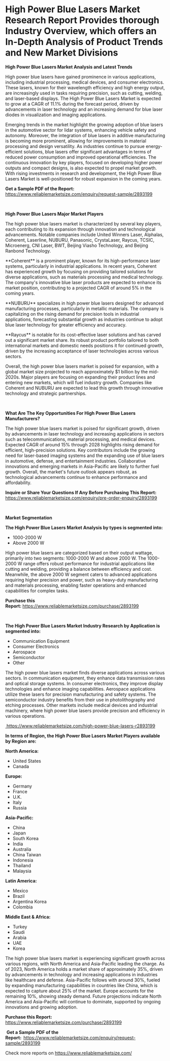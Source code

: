 <p><h1>High Power Blue Lasers Market Research Report Provides thorough Industry Overview, which offers an In-Depth Analysis of Product Trends and New Market Divisions</h1></p><p><strong>High Power Blue Lasers Market Analysis and Latest Trends</strong></p>
<p><p>High power blue lasers have gained prominence in various applications, including industrial processing, medical devices, and consumer electronics. These lasers, known for their wavelength efficiency and high energy output, are increasingly used in tasks requiring precision, such as cutting, welding, and laser-based displays. The High Power Blue Lasers Market is expected to grow at a CAGR of 11.1% during the forecast period, driven by advancements in laser technology and an increasing demand for blue laser diodes in visualization and imaging applications.</p><p>Emerging trends in the market highlight the growing adoption of blue lasers in the automotive sector for lidar systems, enhancing vehicle safety and autonomy. Moreover, the integration of blue lasers in additive manufacturing is becoming more prominent, allowing for improvements in material processing and design versatility. As industries continue to pursue energy-efficient solutions, blue lasers offer significant advantages in terms of reduced power consumption and improved operational efficiencies. The continuous innovation by key players, focused on developing higher power outputs and compact designs, is also expected to propel market growth. With rising investments in research and development, the High Power Blue Lasers Market is well-positioned for robust expansion in the coming years.</p></p>
<p><strong>Get a Sample PDF of the Report:&nbsp;</strong> <a href="https://www.reliablemarketsize.com/enquiry/request-sample/2893199?utm_campaign=2442&utm_medium=2&utm_source=Github&utm_content=ia&utm_term=15032025&utm_id=high-power-blue-lasers">https://www.reliablemarketsize.com/enquiry/request-sample/2893199</a></p>
<p>&nbsp;</p>
<p><strong>High Power Blue Lasers Major Market Players</strong></p>
<p><p>The high power blue lasers market is characterized by several key players, each contributing to its expansion through innovation and technological advancements. Notable companies include United Winners Laser, Alphalas, Coherent, Laserline, NUBURU, Panasonic, CrystaLaser, Raycus, TCSIC, Microenerg, CNI Laser, BWT, Beijing Viasho Technology, and Beijing Ranbond Technology.</p><p>**Coherent** is a prominent player, known for its high-performance laser systems, particularly in industrial applications. In recent years, Coherent has experienced growth by focusing on providing tailored solutions for diverse applications, such as materials processing and medical technology. The company's innovative blue laser products are expected to enhance its market position, contributing to a projected CAGR of around 5% in the coming years.</p><p>**NUBURU** specializes in high power blue lasers designed for advanced manufacturing processes, particularly in metallic materials. The company is capitalizing on the rising demand for precision tools in industrial applications, forecasting substantial growth as industries continue to adopt blue laser technology for greater efficiency and accuracy.</p><p>**Raycus** is notable for its cost-effective laser solutions and has carved out a significant market share. Its robust product portfolio tailored to both international markets and domestic needs positions it for continued growth, driven by the increasing acceptance of laser technologies across various sectors.</p><p>Overall, the high power blue lasers market is poised for expansion, with a global market size projected to reach approximately $1 billion by the mid-2020s. Major players are focusing on expanding their product lines and entering new markets, which will fuel industry growth. Companies like Coherent and NUBURU are expected to lead this growth through innovative technology and strategic partnerships.</p></p>
<p>&nbsp;</p>
<p><strong>What Are The Key Opportunities For High Power Blue Lasers Manufacturers?</strong></p>
<p><p>The high power blue lasers market is poised for significant growth, driven by advancements in laser technology and increasing applications in sectors such as telecommunications, material processing, and medical devices. Expected CAGR of around 15% through 2028 highlights rising demand for efficient, high-precision solutions. Key contributors include the growing need for laser-based imaging systems and the expanding use of blue lasers in automotive, defense, and entertainment industries. Collaborative innovations and emerging markets in Asia-Pacific are likely to further fuel growth. Overall, the market's future outlook appears robust, as technological advancements continue to enhance performance and affordability.</p></p>
<p><strong>Inquire or Share Your Questions If Any Before Purchasing This Report:</strong> <a href="https://www.reliablemarketsize.com/enquiry/pre-order-enquiry/2893199?utm_campaign=2442&utm_medium=2&utm_source=Github&utm_content=ia&utm_term=15032025&utm_id=high-power-blue-lasers">https://www.reliablemarketsize.com/enquiry/pre-order-enquiry/2893199</a></p>
<p>&nbsp;</p>
<p><strong>Market Segmentation</strong></p>
<p><strong>The High Power Blue Lasers Market Analysis by types is segmented into:</strong></p>
<p><ul><li>1000-2000 W</li><li>Above 2000 W</li></ul></p>
<p><p>High power blue lasers are categorized based on their output wattage, primarily into two segments: 1000-2000 W and above 2000 W. The 1000-2000 W range offers robust performance for industrial applications like cutting and welding, providing a balance between efficiency and cost. Meanwhile, the above 2000 W segment caters to advanced applications requiring higher precision and power, such as heavy-duty manufacturing and materials processing, enabling faster operations and enhanced capabilities for complex tasks.</p></p>
<p><strong>Purchase this Report:&nbsp;</strong><a href="https://www.reliablemarketsize.com/purchase/2893199?utm_campaign=2442&utm_medium=2&utm_source=Github&utm_content=ia&utm_term=15032025&utm_id=high-power-blue-lasers">https://www.reliablemarketsize.com/purchase/2893199</a></p>
<p>&nbsp;</p>
<p><strong>The High Power Blue Lasers Market Industry Research by Application is segmented into:</strong></p>
<p><ul><li>Communication Equipment</li><li>Consumer Electronics</li><li>Aerospace</li><li>Semiconductor</li><li>Other</li></ul></p>
<p><p>The high power blue lasers market finds diverse applications across various sectors. In communication equipment, they enhance data transmission rates and optical storage systems. In consumer electronics, they improve display technologies and enhance imaging capabilities. Aerospace applications utilize these lasers for precision manufacturing and safety systems. The semiconductor industry benefits from their use in photolithography and etching processes. Other markets include medical devices and industrial machinery, where high power blue lasers provide precision and efficiency in various operations.</p></p>
<p><a href="https://www.reliablemarketsize.com/high-power-blue-lasers-r2893199?utm_campaign=2442&utm_medium=2&utm_source=Github&utm_content=ia&utm_term=15032025&utm_id=high-power-blue-lasers">&nbsp;https://www.reliablemarketsize.com/high-power-blue-lasers-r2893199</a></p>
<p><strong>In terms of Region, the High Power Blue Lasers Market Players available by Region are:</strong></p>
<p>
    <p> <strong> North America: </strong>
        <ul>
            <li>United States</li>
            <li>Canada</li>
        </ul>
        </p> 
    <p> <strong> Europe: </strong>
        <ul>
            <li>Germany</li>
            <li>France</li>
            <li>U.K.</li>
            <li>Italy</li>
            <li>Russia</li>
        </ul>
        </p> 
    <p> <strong> Asia-Pacific: </strong>
        <ul>
            <li>China</li>
            <li>Japan</li>
            <li>South Korea</li>
            <li>India</li>
            <li>Australia</li>
            <li>China Taiwan</li>
            <li>Indonesia</li>
            <li>Thailand</li>
            <li>Malaysia</li>
        </ul>
        </p> 
    <p> <strong> Latin America: </strong>
        <ul>
            <li>Mexico</li>
            <li>Brazil</li>
            <li>Argentina Korea</li>
            <li>Colombia</li>
        </ul>
        </p> 
    <p> <strong> Middle East & Africa: </strong>
        <ul>
            <li>Turkey</li>
            <li>Saudi</li>
            <li>Arabia</li>
            <li>UAE</li>
            <li>Korea</li>
        </ul>
    </p>
    </p>
<p><p>The high power blue lasers market is experiencing significant growth across various regions, with North America and Asia-Pacific leading the charge. As of 2023, North America holds a market share of approximately 35%, driven by advancements in technology and increasing applications in industries like healthcare and defense. Asia-Pacific follows with around 30%, fueled by expanding manufacturing capabilities in countries like China, which is expected to capture about 25% of the market. Europe accounts for the remaining 10%, showing steady demand. Future projections indicate North America and Asia-Pacific will continue to dominate, supported by ongoing innovations and growing adoption.</p></p>
<p><strong>Purchase this Report: </strong><a href="https://www.reliablemarketsize.com/purchase/2893199?utm_campaign=2442&utm_medium=2&utm_source=Github&utm_content=ia&utm_term=15032025&utm_id=high-power-blue-lasers">https://www.reliablemarketsize.com/purchase/2893199</a></p>
<p>&nbsp;<strong>Get a Sample PDF of the Report:&nbsp;&nbsp;</strong><a href="https://www.reliablemarketsize.com/enquiry/request-sample/2893199?utm_campaign=2442&utm_medium=2&utm_source=Github&utm_content=ia&utm_term=15032025&utm_id=high-power-blue-lasers">https://www.reliablemarketsize.com/enquiry/request-sample/2893199</a></p>
<p><strong></strong></p>
<p>Check more reports on <a href="https://www.reliablemarketsize.com/?utm_campaign=2442&utm_medium=2&utm_source=Github&utm_content=ia&utm_term=15032025&utm_id=high-power-blue-lasers">https://www.reliablemarketsize.com/</a></p>